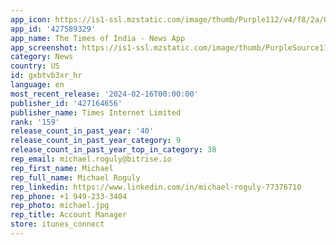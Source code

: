 ```yaml
---
app_icon: https://is1-ssl.mzstatic.com/image/thumb/Purple112/v4/f8/2a/0c/f82a0c42-b0b7-d6aa-fcd9-c099acafae57/AppIcon-0-0-1x_U007emarketing-0-10-0-85-220.png/1024x1024bb.png
app_id: '427589329'
app_name: The Times of India - News App
app_screenshot: https://is1-ssl.mzstatic.com/image/thumb/PurpleSource116/v4/23/b4/3e/23b43eb9-59a0-46f8-2f1b-30d5df91d10a/c77d9cd9-d98c-40d0-a4f5-3df42af63e76_1.jpg/1284x2778bb.png
category: News
country: US
id: gxbtvb3xr_hr
language: en
most_recent_release: '2024-02-16T00:00:00'
publisher_id: '427164656'
publisher_name: Times Internet Limited
rank: '159'
release_count_in_past_year: '40'
release_count_in_past_year_category: 9
release_count_in_past_year_top_in_category: 38
rep_email: michael.roguly@bitrise.io
rep_first_name: Michael
rep_full_name: Michael Roguly
rep_linkedin: https://www.linkedin.com/in/michael-roguly-77376710
rep_phone: +1 949-233-3404
rep_photo: michael.jpg
rep_title: Account Manager
store: itunes_connect
---
```

